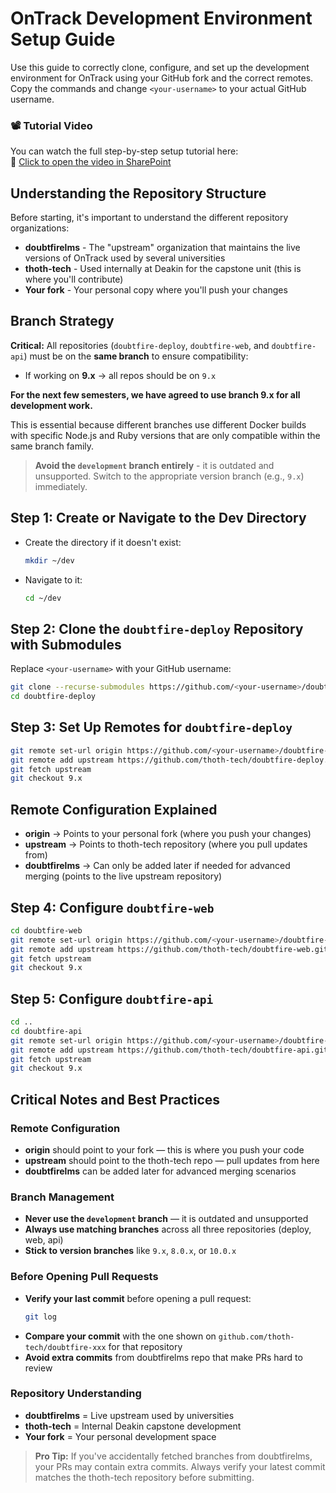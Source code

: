 # OnTrack Development Environment Setup Guide

Use this guide to correctly clone, configure, and set up the development environment for OnTrack using your GitHub fork and the correct remotes. Copy the commands and change `<your-username>` to your actual GitHub username.

### 📽️ Tutorial Video

You can watch the full step-by-step setup tutorial here:  
🔗 [Click to open the video in SharePoint](https://deakin365.sharepoint.com/:v:/s/ThothTech2/EYtXd8ztAdpKgI5Ki8jF7lMBC4ixVvhTzqqlDX3kmvBn4A?e=wK4v8n)


## Understanding the Repository Structure

Before starting, it's important to understand the different repository organizations:

- **doubtfirelms** - The "upstream" organization that maintains the live versions of OnTrack used by several universities
- **thoth-tech** - Used internally at Deakin for the capstone unit (this is where you'll contribute)
- **Your fork** - Your personal copy where you'll push your changes

## Branch Strategy

**Critical:** All repositories (`doubtfire-deploy`, `doubtfire-web`, and `doubtfire-api`) must be on the **same branch** to ensure compatibility:

- If working on **9.x** → all repos should be on `9.x`

**For the next few semesters, we have agreed to use branch 9.x for all development work.**

This is essential because different branches use different Docker builds with specific Node.js and Ruby versions that are only compatible within the same branch family.

> **Avoid the `development` branch entirely** - it is outdated and unsupported. Switch to the appropriate version branch (e.g., `9.x`) immediately.

## Step 1: Create or Navigate to the Dev Directory

- Create the directory if it doesn't exist: 
  ```bash
  mkdir ~/dev
  ```

- Navigate to it: 
  ```bash
  cd ~/dev
  ```

## Step 2: Clone the `doubtfire-deploy` Repository with Submodules

Replace `<your-username>` with your GitHub username:

```bash
git clone --recurse-submodules https://github.com/<your-username>/doubtfire-deploy.git
cd doubtfire-deploy
```

## Step 3: Set Up Remotes for `doubtfire-deploy`

```bash
git remote set-url origin https://github.com/<your-username>/doubtfire-deploy.git
git remote add upstream https://github.com/thoth-tech/doubtfire-deploy.git
git fetch upstream
git checkout 9.x
```

## Remote Configuration Explained

- **origin** → Points to your personal fork (where you push your changes)
- **upstream** → Points to thoth-tech repository (where you pull updates from)
- **doubtfirelms** → Can only be added later if needed for advanced merging (points to the live upstream repository)

## Step 4: Configure `doubtfire-web`

```bash
cd doubtfire-web
git remote set-url origin https://github.com/<your-username>/doubtfire-web.git
git remote add upstream https://github.com/thoth-tech/doubtfire-web.git
git fetch upstream
git checkout 9.x
```

## Step 5: Configure `doubtfire-api`

```bash
cd ..
cd doubtfire-api
git remote set-url origin https://github.com/<your-username>/doubtfire-api.git
git remote add upstream https://github.com/thoth-tech/doubtfire-api.git
git fetch upstream
git checkout 9.x
```

## Critical Notes and Best Practices

### Remote Configuration
- **origin** should point to your fork — this is where you push your code
- **upstream** should point to the thoth-tech repo — pull updates from here
- **doubtfirelms** can be added later for advanced merging scenarios

### Branch Management
- **Never use the `development` branch** — it is outdated and unsupported
- **Always use matching branches** across all three repositories (deploy, web, api)
- **Stick to version branches** like `9.x`, `8.0.x`, or `10.0.x`

### Before Opening Pull Requests
- **Verify your last commit** before opening a pull request:
  ```bash
  git log
  ```
- **Compare your commit** with the one shown on `github.com/thoth-tech/doubtfire-xxx` for that repository
- **Avoid extra commits** from doubtfirelms repo that make PRs hard to review

### Repository Understanding
- **doubtfirelms** = Live upstream used by universities
- **thoth-tech** = Internal Deakin capstone development
- **Your fork** = Your personal development space

> **Pro Tip:** If you've accidentally fetched branches from doubtfirelms, your PRs may contain extra commits. Always verify your latest commit matches the thoth-tech repository before submitting.























